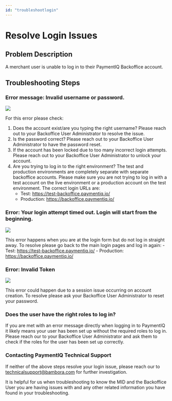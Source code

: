 ```yaml
---
id: "troubleshootlogin"
---
```


# Resolve Login Issues

## Problem Description

A merchant user is unable to log in to their PaymentIQ Backoffice account.

## Troubleshooting Steps

### Error message: Invalid username or password.

![](/img/troubleshooting/noexist.png)

For this error please check:

1. Does the account exist/are you typing the right username? Please reach out to your Backoffice User Administrator to resolve the issue.
2. Is the password correct? Please reach out to your Backoffice User Administrator to have the password reset.
3. If the account has been locked due to too many incorrect login attempts. Please reach out to your Backoffice User Administrator to unlock your account.
4. Are you trying to log in to the right environment? The test and production environments are completely separate with separate backoffice accounts. Please make sure you are not trying to log in with a test account on the live environment or a production account on the test environment. The correct login URLs are:
    - Test: https://test-backoffice.paymentiq.io/
    - Production: https://backoffice.paymentiq.io/

### Error: Your login attempt timed out. Login will start from the beginning.

![](/img/troubleshooting/timeout.png)

This error happens when you are at the login form but do not log in straight away. To resolve please go back to the main login pages and log in again:
    - Test: https://test-backoffice.paymentiq.io/
    - Production: https://backoffice.paymentiq.io/

### Error: Invalid Token

![](/img/troubleshooting/noexist.png)

This error could happen due to a session issue occurring on account creation. To resolve please ask your Backoffice User Administrator to reset your password.

### Does the user have the right roles to log in?

If you are met with an error message directly when logging in to PaymentIQ it likely means your user has been set up without the required roles to log in. Please reach our to your Backoffice User Administrator and ask them to check if the roles for the user has been set up correctly.


### Contacting PaymentIQ Technical Support

If neither of the above steps resolve your login issue, please reach our to technicalsupport@bambora.com for further investigation.

It is helpful for us when troubleshooting to know the MID and the Backoffice User you are having issues with and any other related information you have found in your troubleshooting. 